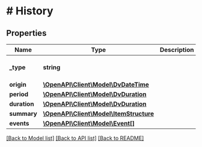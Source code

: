 # # History

## Properties

Name | Type | Description | Notes
------------ | ------------- | ------------- | -------------
**_type** | **string** |  | [optional] [default to 'HISTORY']
**origin** | [**\OpenAPI\Client\Model\DvDateTime**](DvDateTime.md) |  |
**period** | [**\OpenAPI\Client\Model\DvDuration**](DvDuration.md) |  | [optional]
**duration** | [**\OpenAPI\Client\Model\DvDuration**](DvDuration.md) |  | [optional]
**summary** | [**\OpenAPI\Client\Model\ItemStructure**](ItemStructure.md) |  | [optional]
**events** | [**\OpenAPI\Client\Model\Event[]**](Event.md) |  | [optional]

[[Back to Model list]](../../README.md#models) [[Back to API list]](../../README.md#endpoints) [[Back to README]](../../README.md)
